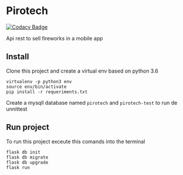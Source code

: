 # Pirotech

[![Codacy Badge](https://api.codacy.com/project/badge/Grade/c15fd8acb6344cccbdf9988a899ad086)](https://www.codacy.com/manual/leonardoalonsososa/Pirotech?utm_source=github.com&amp;utm_medium=referral&amp;utm_content=leonardoAlonso/Pirotech&amp;utm_campaign=Badge_Grade)

Api rest to sell fireworks in a mobile app

## Install 
Clone this project and create a virtual env based on python 3.6
```
virtualenv -p python3 env
source env/bin/activate
pip install -r requeriments.txt
```
Create a mysqll database named `pirotech` and `pirotech-test` to run de unnittest

## Run project
To run this project exceute this comands into the terminal
```
flask db init
flask db migrate
flask db upgrade
flask run
```
